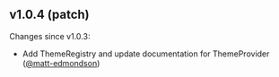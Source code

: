 ## v1.0.4 (patch)

Changes since v1.0.3:

- Add ThemeRegistry and update documentation for ThemeProvider ([@matt-edmondson](https://github.com/matt-edmondson))
